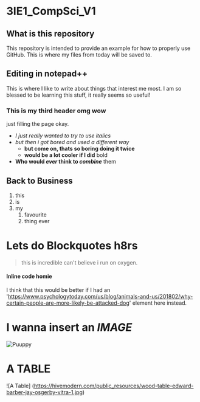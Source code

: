 # 3IE1_CompSci_V1

## What is this repository
This repository is intended to provide an example for how to properly use GitHub. This is where my files from today will be saved to. 

## Editing in notepad++
This is where I like to write about things that interest me most. I am so blessed to be learning this stuff, it really seems so useful!

### This is my third header omg wow
just filling the page okay. 
* *I just really wanted to try to use italics*
* _but then i got bored and used a different way_
  * **but come on, thats so boring doing it twice**
  * __would be a lot cooler if I did__ bold
* __Who would *ever* think to *combine*__ them

## Back to Business
1. this
1. is
1. my 
   1. favourite
   1. thing ever

# Lets do Blockquotes h8rs
> this is incredible
> can't believe i run on oxygen.

#### Inline code homie
I think that this would be better if I had an '<https://www.psychologytoday.com/us/blog/animals-and-us/201802/why-certain-people-are-more-likely-be-attacked-dog>' element here instead.

# I wanna insert an *IMAGE*
![Puuppy](https://thenypost.files.wordpress.com/2018/05/180516-woman-mauled-by-angry-wiener-dogs-feature.jpg)

# A TABLE
![A Table] (https://hivemodern.com/public_resources/wood-table-edward-barber-jay-osgerby-vitra-1.jpg)
